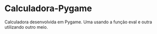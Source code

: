 # Calculadora-Pygame
Calculadora desenvolvida em Pygame. Uma usando a função eval e outra utilizando outro meio.
